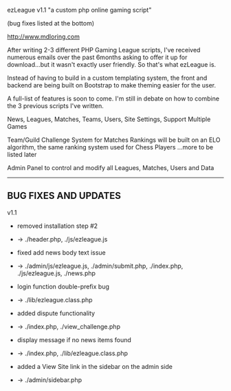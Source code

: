 ezLeague v1.1
"a custom php online gaming script"

(bug fixes listed at the bottom)

http://www.mdloring.com

After writing 2-3 different PHP Gaming League scripts, I've received numerous emails over the past 6months asking to offer it up for download...but it wasn't exactly user friendly. So that's what ezLeague is.

Instead of having to build in a custom templating system, the front and backend are being built on Bootstrap to make theming easier for the user.

A full-list of features is soon to come. I'm still in debate on how to combine the 3 previous scripts I've written.


News, Leagues, Matches, Teams, Users, Site Settings, Support Multiple Games

Team/Guild Challenge System for Matches
Rankings will be built on an ELO algorithm, the same ranking system used for Chess Players ...more to be listed later

Admin Panel to control and modify all Leagues, Matches, Users and Data

------------------------------------------------------------------------------------------------------------------------
BUG FIXES AND UPDATES
------------------------------------------------------------------------------------------------------------------------
v1.1
 - removed installation step #2
 - -> ./header.php, ./js/ezleague.js
 
 - fixed add news body text issue
 - -> ./admin/js/ezleague.js, ./admin/submit.php, ./index.php, ./js/ezleague.js, ./news.php
 
 - login function double-prefix bug
 - -> ./lib/ezleague.class.php
 
 - added dispute functionality
 - -> ./index.php, ./view_challenge.php
 
 - display message if no news items found
 - -> ./index.php, ./lib/ezleague.class.php
 
 - added a View Site link in the sidebar on the admin side
 - -> ./admin/sidebar.php
